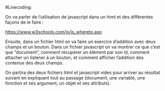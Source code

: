 #Livecoding:

On va parler de l’utilisation de javascript dans un html et des différentes façons de le faire :

https://www.w3schools.com/js/js_whereto.asp

Ensuite, dans un fichier html on va faire un exercice d’addition avec deux champs et un bouton.
Dans un fichier javascript on va montrer ce que c’est que “document”, comment récupérer un élément par son id, comment attacher un listener à un bouton, et comment afficher l’addition des contenus des deux champs. 


On partira des deux fichiers html et javascript vides pour arriver au résultat suivant en expliquant tout au passage (document, une variable, une fonction et ses argument, un objet et ses attributs).
